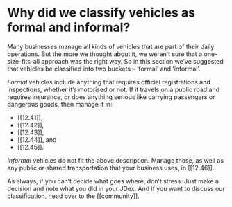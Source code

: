 
# Why did we classify vehicles as formal and informal?

Many businesses manage all kinds of vehicles that are part of their daily operations. But the more we thought about it, we weren’t sure that a one-size-fits-all approach was the right way. So in this section we’ve suggested that vehicles be classified into two buckets – ‘formal’ and ‘informal’.

_Formal_ vehicles include anything that requires official registrations and inspections, whether it’s motorised or not. If it travels on a public road and requires insurance, or does anything serious like carrying passengers or dangerous goods, then manage it in:

- [[12.41]],
- [[12.42]],
- [[12.43]],
- [[12.44]], and
- [[12.45]].

_Informal_ vehicles do not fit the above description. Manage those, as well as any public or shared transportation that your business uses, in [[12.46]].

As always, if you can’t decide what goes where, don’t stress. Just make a decision and note what you did in your JDex. And if you want to discuss our classification, head over to the [[community]].
